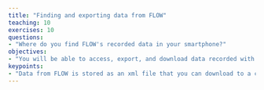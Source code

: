 ```yaml
---
title: "Finding and exporting data from FLOW"
teaching: 10
exercises: 10
questions:
- "Where do you find FLOW's recorded data in your smartphone?"
objectives:
- "You will be able to access, export, and download data recorded with FLOW for further analysis."
keypoints:
- "Data from FLOW is stored as an xml file that you can download to a computer for analysis."
---
```

